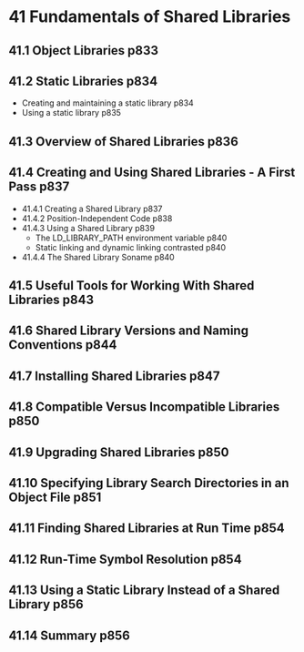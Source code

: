 # 41 Fundamentals of Shared Libraries 
## 41.1 Object Libraries p833
## 41.2 Static Libraries p834
- Creating and maintaining a static library p834
- Using a static library p835
## 41.3 Overview of Shared Libraries p836
## 41.4 Creating and Using Shared Libraries - A First Pass p837
- 41.4.1 Creating a Shared Library p837
- 41.4.2 Position-Independent Code p838
- 41.4.3 Using a Shared Library p839
  - The LD_LIBRARY_PATH environment variable p840
  - Static linking and dynamic linking contrasted p840
- 41.4.4 The Shared Library Soname p840
## 41.5 Useful Tools for Working With Shared Libraries p843
## 41.6 Shared Library Versions and Naming Conventions p844
## 41.7 Installing Shared Libraries p847
## 41.8 Compatible Versus Incompatible Libraries p850
## 41.9 Upgrading Shared Libraries p850
## 41.10 Specifying Library Search Directories in an Object File p851
## 41.11 Finding Shared Libraries at Run Time p854
## 41.12 Run-Time Symbol Resolution p854
## 41.13 Using a Static Library Instead of a Shared Library p856
## 41.14 Summary p856